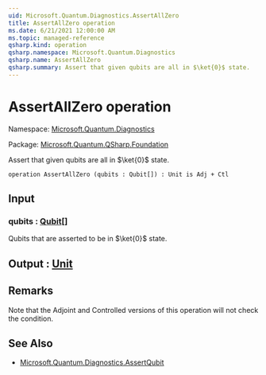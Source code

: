 ```yaml
---
uid: Microsoft.Quantum.Diagnostics.AssertAllZero
title: AssertAllZero operation
ms.date: 6/21/2021 12:00:00 AM
ms.topic: managed-reference
qsharp.kind: operation
qsharp.namespace: Microsoft.Quantum.Diagnostics
qsharp.name: AssertAllZero
qsharp.summary: Assert that given qubits are all in $\ket{0}$ state.
---
```


# AssertAllZero operation

Namespace: [Microsoft.Quantum.Diagnostics](xref:Microsoft.Quantum.Diagnostics)

Package: [Microsoft.Quantum.QSharp.Foundation](https://nuget.org/packages/Microsoft.Quantum.QSharp.Foundation)


Assert that given qubits are all in $\ket{0}$ state.

```qsharp
operation AssertAllZero (qubits : Qubit[]) : Unit is Adj + Ctl
```


## Input

### qubits : [Qubit](xref:microsoft.quantum.qsharp.valueliterals#qubit-literals)[]

Qubits that are asserted to be in $\ket{0}$ state.



## Output : [Unit](xref:microsoft.quantum.qsharp.valueliterals#unit-literal)



## Remarks

Note that the Adjoint and Controlled versions of this operation will notcheck the condition.

## See Also

- [Microsoft.Quantum.Diagnostics.AssertQubit](xref:Microsoft.Quantum.Diagnostics.AssertQubit)